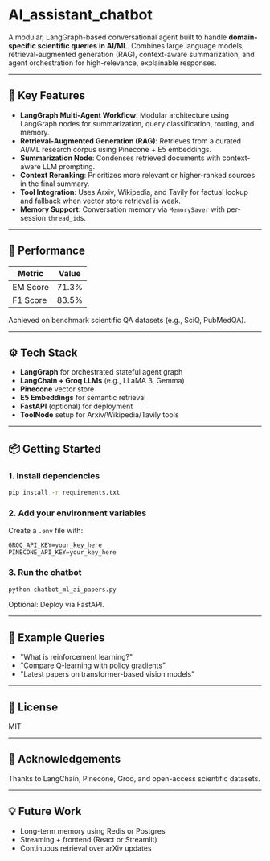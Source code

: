 # AI_assistant_chatbot

A modular, LangGraph-based conversational agent built to handle **domain-specific scientific queries in AI/ML**. Combines large language models, retrieval-augmented generation (RAG), context-aware summarization, and agent orchestration for high-relevance, explainable responses.

---

## 🧠 Key Features

- **LangGraph Multi-Agent Workflow**: Modular architecture using LangGraph nodes for summarization, query classification, routing, and memory.
- **Retrieval-Augmented Generation (RAG)**: Retrieves from a curated AI/ML research corpus using Pinecone + E5 embeddings.
- **Summarization Node**: Condenses retrieved documents with context-aware LLM prompting.
- **Context Reranking**: Prioritizes more relevant or higher-ranked sources in the final summary.
- **Tool Integration**: Uses Arxiv, Wikipedia, and Tavily for factual lookup and fallback when vector store retrieval is weak.
- **Memory Support**: Conversation memory via `MemorySaver` with per-session `thread_id`s.

---

## 🚀 Performance

| Metric     | Value     |
|------------|-----------|
| EM Score   | 71.3%     |
| F1 Score   | 83.5%     |

Achieved on benchmark scientific QA datasets (e.g., SciQ, PubMedQA).

---

## ⚙️ Tech Stack

- **LangGraph** for orchestrated stateful agent graph
- **LangChain + Groq LLMs** (e.g., LLaMA 3, Gemma)
- **Pinecone** vector store
- **E5 Embeddings** for semantic retrieval
- **FastAPI** (optional) for deployment
- **ToolNode** setup for Arxiv/Wikipedia/Tavily tools

---

## 📦 Getting Started

### 1. Install dependencies
```bash
pip install -r requirements.txt
```

### 2. Add your environment variables
Create a `.env` file with:
```
GROQ_API_KEY=your_key_here
PINECONE_API_KEY=your_key_here
```

### 3. Run the chatbot
```bash
python chatbot_ml_ai_papers.py
```

Optional: Deploy via FastAPI.

---

## 🧪 Example Queries
- "What is reinforcement learning?"
- "Compare Q-learning with policy gradients"
- "Latest papers on transformer-based vision models"

---

## 📄 License
MIT

---

## 🙌 Acknowledgements
Thanks to LangChain, Pinecone, Groq, and open-access scientific datasets.

---

## 💡 Future Work
- Long-term memory using Redis or Postgres
- Streaming + frontend (React or Streamlit)
- Continuous retrieval over arXiv updates
